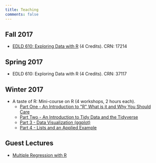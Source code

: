 ```yaml
---
title: Teaching
comments: false
---
```


## Fall 2017
* [EDLD 610: Exploring Data with R](../classr/classr) (4 Credits). CRN: 17214

## Spring 2017
* EDLD 610: Exploring Data with R (4 Credits). CRN: 37117

## Winter 2017
* A taste of R: Mini-course on R (4 workshops, 2 hours each).
	+ [Part One - An Introduction to "R" What is it and Why You Should Care](https://youtu.be/n-M2ivdofbo)
	+ [Part Two - An Introduction to Tidy Data and the Tidyverse](https://youtu.be/17Qkn40cbb4)
	+ [Part 3 - Data Visualization (ggplot)](https://youtu.be/8zTmGhRLEXo)
	+ [Part 4 - Lists and an Applied Example](https://youtu.be/H7uvo360Tio)

## Guest Lectures
* [Multiple Regression with R](../talks/gina_mr/) 